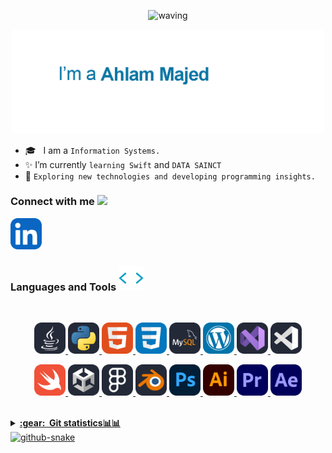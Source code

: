 <div align="center" >
 
 ![waving](https://capsule-render.vercel.app/api?type=waving&height=90&color=gradient)
 
<img src="https://github.com/iihlm/iihlm/blob/main/introfinall.gif" width = "500px" hight="600px"/> 
 </div>
 
<p>
   
    
- 🎓 &nbsp; I am a `Information Systems.`
- ✨ I’m currently `learning Swift` and `DATA SAINCT`
- 🐼 `Exploring new technologies and developing programming insights.`
</p>
<h3> Connect with me <img src='https://raw.githubusercontent.com/ShahriarShafin/ShahriarShafin/main/Assets/handshake.gif' width="80px"> </h3>
 
<p > 
  <a href="https://www.linkedin.com/in/ahlam-majed-122210215/" title="LinkedIn"><img src="https://github.com/tandpfun/skill-icons/blob/main/icons/LinkedIn.svg"/ width="50px"> </a>  
</p>
<h3> Languages and Tools <img src='https://github.com/iihlm/iihlm/blob/main/coding.gif' width="40px"> </h3>
<br>

<p align="center">
    <a href="https://www.java.com/en/" title="java"> <img src="https://github.com/tandpfun/skill-icons/blob/main/icons/Java-Dark.svg" 
      alt="Java" width="50px"> </a>
    <a href="https://www.python.org/" title="python"> <img src="https://github.com/tandpfun/skill-icons/blob/main/icons/Python-Dark.svg"
       alt="python" width="50px"> </a>
    <a href="https://www.w3schools.com/css/" title="html"> <img src="https://github.com/tandpfun/skill-icons/blob/main/icons/HTML.svg"
       alt="html" width="50px"> </a>
     <a href="https://www.w3schools.com/css/" title="css"> <img src="https://github.com/tandpfun/skill-icons/blob/main/icons/CSS.svg"
       alt="css" width="50px"> </a>
        <a href="https://www.mysql.com/" title="mysql"> <img src="https://github.com/tandpfun/skill-icons/blob/main/icons/MySQL-Dark.svg"
      alt="mysql" width="50px"> </a>
      <a href="https://wordpress.com/" title="Wordpress"> <img src="https://github.com/tandpfun/skill-icons/blob/main/icons/Wordpress.svg"
      alt="Wordpress" width="50px"> </a>
      <a href="https://visualstudio.microsoft.com/" title="VisualStudio"> <img src="https://github.com/tandpfun/skill-icons/blob/main/icons/VisualStudio-Dark.svg"
      alt="VisualStudio" width="50px"> </a>
      <a href="https://code.visualstudio.com/" title="VSCode"> <img src="https://github.com/tandpfun/skill-icons/blob/main/icons/VSCode-Dark.svg"
      alt="VSCode" width="50px"> </a>
           </p>
         <p>
        <p align="center">
         <a href="https://developer.apple.com/swift/" title="swift"> <img src="https://github.com/tandpfun/skill-icons/blob/main/icons/Swift.svg"
       alt="swift"width="50px"> </a>
    <a href="ttps://unity.com/" title="unity"> <img src="https://github.com/tandpfun/skill-icons/blob/main/icons/Unity-Dark.svg"
       alt="unity"  width="50px"> 
       <a href="https://www.figma.com/" title="figma"> <img src="https://github.com/tandpfun/skill-icons/blob/main/icons/Figma-Dark.svg"
      alt="figma" width="50px"</a>
      <a href="https://www.blender.org/" title="Blender"> <img src="https://github.com/tandpfun/skill-icons/blob/main/icons/Blender-Dark.svg"
      alt="Blender" width="50px"</a>
      <a href="https://www.adobe.com/products/photoshop.html?promoid=RBS7NL7F&mv=other" title="Photoshop"> <img src="https://github.com/tandpfun/skill-icons/blob/main/icons/Photoshop.svg"
      alt="Photoshop" width="50px"</a>
      <a href="https://www.adobe.com/in/products/illustrator.html" title="Illustrator"> <img src="https://github.com/tandpfun/skill-icons/blob/main/icons/Illustrator.svg"
      alt="Illustrator" width="50px"</a>
       <a href="https://www.adobe.com/products/photoshop.html?promoid=RBS7NL7F&mv=other" title="Premiere"> <img src="https://github.com/tandpfun/skill-icons/blob/main/icons/Premiere.svg"
      alt="Premiere" width="50px"</a>
       <a href="https://www.adobe.com/products/photoshop.html?promoid=RBS7NL7F&mv=other"> <img src="https://github.com/tandpfun/skill-icons/blob/main/icons/AfterEffects.svg"
      alt="AfterEffects" width="50px"</a>
        </p> 
         <br>
<details close="true">
  <summary><b>:gear: &nbsp;Git statistics📊📊 </b></summary>

 ![](./profile-3d-contrib/profile-night-rainbow.svg)
  
  <div align="center">
     
  <img height="150px" src="https://github-readme-stats.vercel.app/api?username=iihlm&show_icons=true&theme=highcontrast" />
  <img height="150px" src="https://github-readme-stats.vercel.app/api/top-langs/?username=iihlm&hide=html&layout=compact&theme=highcontrast" />
 </div>
 </details>







<picture>
  <source media="(prefers-color-scheme: dark)" srcset="https://github.com/vic1707/vic1707/blob/output/github-snake-dark.svg">
  <source media="(prefers-color-scheme: light)" srcset="https://github.com/vic1707/vic1707/blob/output/github-snake.svg">
  <img alt="github-snake" src="https://github.com/vic1707/vic1707/blob/output/github-snake.svg">
</picture>


